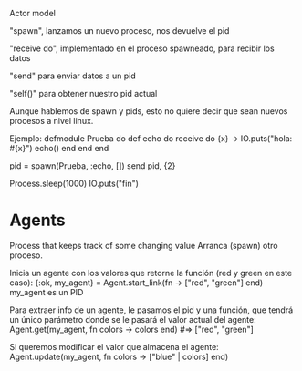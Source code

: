 Actor model


"spawn", lanzamos un nuevo proceso, nos devuelve el pid

"receive do", implementado en el proceso spawneado, para recibir los datos

"send" para enviar datos a un pid

"self()" para obtener nuestro pid actual

Aunque hablemos de spawn y pids, esto no quiere decir que sean nuevos procesos a nivel linux.

Ejemplo:
defmodule Prueba do
  def echo do
    receive do
      {x} ->
        IO.puts("hola: #{x}")
        echo()
    end
  end
end

pid = spawn(Prueba, :echo, [])
send pid, {2}

Process.sleep(1000)
IO.puts("fin")



# Agents
Process that keeps track of some changing value
Arranca (spawn) otro proceso.

Inicia un agente con los valores que retorne la función (red y green en este caso):
{:ok, my_agent} = Agent.start_link(fn -> ["red", "green"] end)
  my_agent es un PID


Para extraer info de un agente, le pasamos el pid y una función, que tendrá un único parámetro donde se le pasará el valor actual del agente:
Agent.get(my_agent, fn colors -> colors end) #=> ["red", "green"]

Si queremos modificar el valor que almacena el agente:
Agent.update(my_agent, fn colors -> ["blue" | colors] end)
